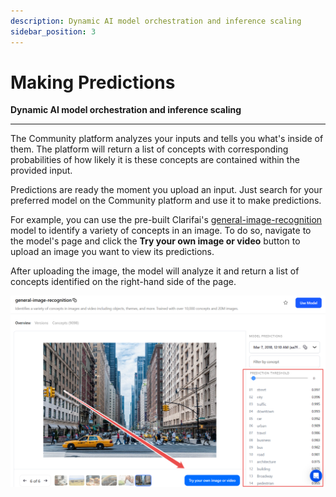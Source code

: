 ```yaml
---
description: Dynamic AI model orchestration and inference scaling
sidebar_position: 3
---
```


# Making Predictions

**Dynamic AI model orchestration and inference scaling**
<hr />

The Community platform analyzes your inputs and tells you what's inside of them. The platform will return a list of concepts with corresponding probabilities of how likely it is these concepts are contained within the provided input.

Predictions are ready the moment you upload an input. Just search for your preferred model on the Community platform and use it to make predictions. 

For example, you can use the pre-built Clarifai's [general-image-recognition](https://clarifai.com/clarifai/main/models/general-image-recognition) model to identify a variety of concepts in an image. To do so, navigate to the model's page and click the **Try your own image or video** button to upload an image you want to view its predictions. 

After uploading the image, the model will analyze it and return a list of concepts identified on the right-hand side of the page. 

![](/img/community_2/model_predictions.png)

